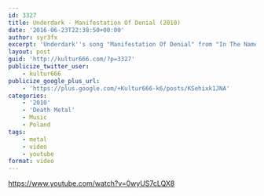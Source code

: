 ```yaml
---
id: 3327
title: Underdark - Manifestation Of Denial (2010)
date: '2016-06-23T22:38:50+00:00'
author: syr3fx
excerpt: 'Underdark''s song "Manifestation Of Denial" from "In The Name Of Chaos" album (2010).'
layout: post
guid: 'http://kultur666.com/?p=3327'
publicize_twitter_user:
    - kultur666
publicize_google_plus_url:
    - 'https://plus.google.com/+Kultur666-k6/posts/KSehixk1JNA'
categories:
    - '2010'
    - 'Death Metal'
    - Music
    - Poland
tags:
    - metal
    - video
    - youtube
format: video
---
```


https://www.youtube.com/watch?v=0wyUS7cLQX8